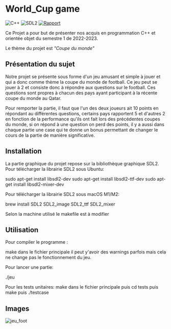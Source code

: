 # World_Cup game

![C++](https://img.shields.io/badge/c++-%2300599C.svg?style=for-the-badge&logo=c%2B%2B&logoColor=white)
![SDL2](https://img.shields.io/badge/Biblioth%C3%A9que-SDL2-blue)
[![Rapport](https://img.shields.io/badge/Rapport-overleaf.com%2Fproject%2F6399d50c1b6cb4c2b234ed82-blue)](https://fr.overleaf.com/project/63c29d1ba3bcd03b9fa08cea)


Ce Projet a pour but de présenter nos acquis en programmation C++ et orientée objet du semestre 1 de 2022-2023. 

Le thème du projet est *"Coupe du monde"*


## Présentation du sujet

Notre projet se présente sous forme d'un jeu amusant et simple à jouer et qui a donc comme thème la coupe du monde de football. Ce jeu peut se jouer à 2 et consiste donc à répondre aux questions sur le football. Ces questions sont propres à chacun des pays ayant participant à la récente coupe du monde au Qatar.

Pour remporter la partie, il faut que l'un des deux joueurs ait 10 points en répondant au différentes questions, certains pays rapportent 5 et d'autres 2 en fonction de la performance qu'ils ont fait lors des précédentes coupes du monde, si on répond à une question on perd des points, il y a aussi dans chaque partie une case qui te donne un bonus permettant de changer le cours de la partie de manière significative.

## Installation

La partie graphique du projet repose sur la bibliothèque graphique SDL2.
Pour télécharger la librairie SDL2 sous Ubuntu:

sudo apt-get install libsdl2-dev 
sudo apt-get install libsdl2-ttf-dev 
sudo apt-get install libsdl2-mixer-dev

Pour télécharger la librairie SDL2 sous macOS M1/M2: 

brew install SDL2 SDL2_image SDL2_ttf SDL2_mixer

Selon la machine utilisé le makefile est à modifier 
## Utilisation

Pour compiler le programme :

make dans le fichier principale
il peut y'avoir des warnings parfois mais cela ne change pas le fonctionnement du jeu.

Pour lancer une partie:

./jeu

Pour les tests unitaires:
make dans le fichier principale puis cd tests puis make puis ./testcase






## Images
![jeu_foot](https://user-images.githubusercontent.com/92987250/214931389-09de4ecc-d1b9-46d6-9b0c-1f4ae59004d8.png)


